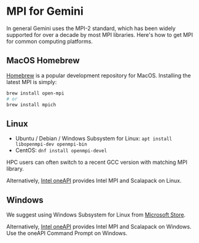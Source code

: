 # MPI for Gemini

In general Gemini uses the MPI-2 standard, which has been widely supported for over a decade by most MPI libraries.
Here's how to get MPI for common computing platforms.

## MacOS Homebrew

[Homebrew](https://brew.sh)
is a popular development repository for MacOS.
Installing the latest MPI is simply:

```sh
brew install open-mpi
# or
brew install mpich
```

## Linux

* Ubuntu / Debian / Windows Subsystem for Linux: `apt install libopenmpi-dev openmpi-bin`
* CentOS: `dnf install openmpi-devel`

HPC users can often switch to a recent GCC version with matching MPI library.

Alternatively, [Intel oneAPI](./Linux_intel_oneapi.md)
provides Intel MPI and Scalapack on Linux.

## Windows

We suggest using Windows Subsystem for Linux from [Microsoft Store](https://apps.microsoft.com/store/detail/ubuntu-22041-lts/9PN20MSR04DW).

Alternatively,
[Intel oneAPI](./Windows_intel_oneapi.md)
provides Intel MPI and Scalapack on Windows.
Use the oneAPI Command Prompt on Windows.
